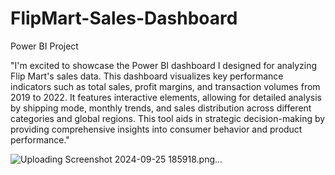 # FlipMart-Sales-Dashboard
Power BI Project

"I'm excited to showcase the Power BI dashboard I designed for analyzing Flip Mart's sales data. This dashboard visualizes key performance indicators such as total sales, profit margins, and transaction volumes from 2019 to 2022. It features interactive elements, allowing for detailed analysis by shipping mode, monthly trends, and sales distribution across different categories and global regions. This tool aids in strategic decision-making by providing comprehensive insights into consumer behavior and product performance."

![Uploading Screenshot 2024-09-25 185918.png…]()
